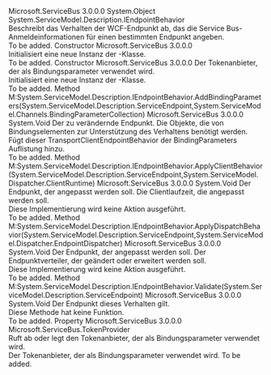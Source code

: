 <Type Name="TransportClientEndpointBehavior" FullName="Microsoft.ServiceBus.TransportClientEndpointBehavior">
  <TypeSignature Language="C#" Value="public sealed class TransportClientEndpointBehavior : System.ServiceModel.Description.IEndpointBehavior" />
  <TypeSignature Language="ILAsm" Value=".class public auto ansi sealed beforefieldinit TransportClientEndpointBehavior extends System.Object implements class System.ServiceModel.Description.IEndpointBehavior" />
  <TypeSignature Language="DocId" Value="T:Microsoft.ServiceBus.TransportClientEndpointBehavior" />
  <TypeSignature Language="VB.NET" Value="Public NotInheritable Class TransportClientEndpointBehavior&#xA;Implements IEndpointBehavior" />
  <TypeSignature Language="F#" Value="type TransportClientEndpointBehavior = class&#xA;    interface IEndpointBehavior" />
  <AssemblyInfo>
    <AssemblyName>Microsoft.ServiceBus</AssemblyName>
    <AssemblyVersion>3.0.0.0</AssemblyVersion>
  </AssemblyInfo>
  <Base>
    <BaseTypeName>System.Object</BaseTypeName>
  </Base>
  <Interfaces>
    <Interface>
      <InterfaceName>System.ServiceModel.Description.IEndpointBehavior</InterfaceName>
    </Interface>
  </Interfaces>
  <Docs>
    <summary>Beschreibt das Verhalten der WCF-Endpunkt ab, das die Service Bus-Anmeldeinformationen für einen bestimmten Endpunkt angeben.</summary>
    <remarks>To be added.</remarks>
  </Docs>
  <Members>
    <Member MemberName=".ctor">
      <MemberSignature Language="C#" Value="public TransportClientEndpointBehavior ();" />
      <MemberSignature Language="ILAsm" Value=".method public hidebysig specialname rtspecialname instance void .ctor() cil managed" />
      <MemberSignature Language="DocId" Value="M:Microsoft.ServiceBus.TransportClientEndpointBehavior.#ctor" />
      <MemberSignature Language="VB.NET" Value="Public Sub New ()" />
      <MemberType>Constructor</MemberType>
      <AssemblyInfo>
        <AssemblyName>Microsoft.ServiceBus</AssemblyName>
        <AssemblyVersion>3.0.0.0</AssemblyVersion>
      </AssemblyInfo>
      <Parameters />
      <Docs>
        <summary>Initialisiert eine neue Instanz der <see cref="T:Microsoft.ServiceBus.TransportClientEndpointBehavior" />-Klasse.</summary>
        <remarks>To be added.</remarks>
      </Docs>
    </Member>
    <Member MemberName=".ctor">
      <MemberSignature Language="C#" Value="public TransportClientEndpointBehavior (Microsoft.ServiceBus.TokenProvider tokenProvider);" />
      <MemberSignature Language="ILAsm" Value=".method public hidebysig specialname rtspecialname instance void .ctor(class Microsoft.ServiceBus.TokenProvider tokenProvider) cil managed" />
      <MemberSignature Language="DocId" Value="M:Microsoft.ServiceBus.TransportClientEndpointBehavior.#ctor(Microsoft.ServiceBus.TokenProvider)" />
      <MemberSignature Language="F#" Value="new Microsoft.ServiceBus.TransportClientEndpointBehavior : Microsoft.ServiceBus.TokenProvider -&gt; Microsoft.ServiceBus.TransportClientEndpointBehavior" Usage="new Microsoft.ServiceBus.TransportClientEndpointBehavior tokenProvider" />
      <MemberType>Constructor</MemberType>
      <AssemblyInfo>
        <AssemblyName>Microsoft.ServiceBus</AssemblyName>
        <AssemblyVersion>3.0.0.0</AssemblyVersion>
      </AssemblyInfo>
      <Parameters>
        <Parameter Name="tokenProvider" Type="Microsoft.ServiceBus.TokenProvider" />
      </Parameters>
      <Docs>
        <param name="tokenProvider">Der Tokenanbieter, der als Bindungsparameter verwendet wird.</param>
        <summary>Initialisiert eine neue Instanz der <see cref="T:Microsoft.ServiceBus.TransportClientEndpointBehavior" />-Klasse.</summary>
        <remarks>To be added.</remarks>
      </Docs>
    </Member>
    <Member MemberName="System.ServiceModel.Description.IEndpointBehavior.AddBindingParameters">
      <MemberSignature Language="C#" Value="void IEndpointBehavior.AddBindingParameters (System.ServiceModel.Description.ServiceEndpoint endpoint, System.ServiceModel.Channels.BindingParameterCollection bindingParameters);" />
      <MemberSignature Language="ILAsm" Value=".method hidebysig newslot virtual instance void System.ServiceModel.Description.IEndpointBehavior.AddBindingParameters(class System.ServiceModel.Description.ServiceEndpoint endpoint, class System.ServiceModel.Channels.BindingParameterCollection bindingParameters) cil managed" />
      <MemberSignature Language="DocId" Value="M:Microsoft.ServiceBus.TransportClientEndpointBehavior.System#ServiceModel#Description#IEndpointBehavior#AddBindingParameters(System.ServiceModel.Description.ServiceEndpoint,System.ServiceModel.Channels.BindingParameterCollection)" />
      <MemberSignature Language="VB.NET" Value="Sub AddBindingParameters (endpoint As ServiceEndpoint, bindingParameters As BindingParameterCollection) Implements IEndpointBehavior.AddBindingParameters" />
      <MemberType>Method</MemberType>
      <Implements>
        <InterfaceMember>M:System.ServiceModel.Description.IEndpointBehavior.AddBindingParameters(System.ServiceModel.Description.ServiceEndpoint,System.ServiceModel.Channels.BindingParameterCollection)</InterfaceMember>
      </Implements>
      <AssemblyInfo>
        <AssemblyName>Microsoft.ServiceBus</AssemblyName>
        <AssemblyVersion>3.0.0.0</AssemblyVersion>
      </AssemblyInfo>
      <ReturnValue>
        <ReturnType>System.Void</ReturnType>
      </ReturnValue>
      <Parameters>
        <Parameter Name="endpoint" Type="System.ServiceModel.Description.ServiceEndpoint" />
        <Parameter Name="bindingParameters" Type="System.ServiceModel.Channels.BindingParameterCollection" />
      </Parameters>
      <Docs>
        <param name="endpoint">Der zu verändernde Endpunkt.</param>
        <param name="bindingParameters">Die Objekte, die von Bindungselementen zur Unterstützung des Verhaltens benötigt werden.</param>
        <summary>
            Fügt dieser TransportClientEndpointBehavior der BindingParameters Auflistung hinzu.
            </summary>
        <remarks>To be added.</remarks>
      </Docs>
    </Member>
    <Member MemberName="System.ServiceModel.Description.IEndpointBehavior.ApplyClientBehavior">
      <MemberSignature Language="C#" Value="void IEndpointBehavior.ApplyClientBehavior (System.ServiceModel.Description.ServiceEndpoint endpoint, System.ServiceModel.Dispatcher.ClientRuntime clientRuntime);" />
      <MemberSignature Language="ILAsm" Value=".method hidebysig newslot virtual instance void System.ServiceModel.Description.IEndpointBehavior.ApplyClientBehavior(class System.ServiceModel.Description.ServiceEndpoint endpoint, class System.ServiceModel.Dispatcher.ClientRuntime clientRuntime) cil managed" />
      <MemberSignature Language="DocId" Value="M:Microsoft.ServiceBus.TransportClientEndpointBehavior.System#ServiceModel#Description#IEndpointBehavior#ApplyClientBehavior(System.ServiceModel.Description.ServiceEndpoint,System.ServiceModel.Dispatcher.ClientRuntime)" />
      <MemberType>Method</MemberType>
      <Implements>
        <InterfaceMember>M:System.ServiceModel.Description.IEndpointBehavior.ApplyClientBehavior(System.ServiceModel.Description.ServiceEndpoint,System.ServiceModel.Dispatcher.ClientRuntime)</InterfaceMember>
      </Implements>
      <AssemblyInfo>
        <AssemblyName>Microsoft.ServiceBus</AssemblyName>
        <AssemblyVersion>3.0.0.0</AssemblyVersion>
      </AssemblyInfo>
      <ReturnValue>
        <ReturnType>System.Void</ReturnType>
      </ReturnValue>
      <Parameters>
        <Parameter Name="endpoint" Type="System.ServiceModel.Description.ServiceEndpoint" />
        <Parameter Name="clientRuntime" Type="System.ServiceModel.Dispatcher.ClientRuntime" />
      </Parameters>
      <Docs>
        <param name="endpoint">Der Endpunkt, der angepasst werden soll.</param>
        <param name="clientRuntime">Die Clientlaufzeit, die angepasst werden soll.</param>
        <summary>
            Diese Implementierung wird keine Aktion ausgeführt.
            </summary>
        <remarks>To be added.</remarks>
      </Docs>
    </Member>
    <Member MemberName="System.ServiceModel.Description.IEndpointBehavior.ApplyDispatchBehavior">
      <MemberSignature Language="C#" Value="void IEndpointBehavior.ApplyDispatchBehavior (System.ServiceModel.Description.ServiceEndpoint endpoint, System.ServiceModel.Dispatcher.EndpointDispatcher endpointDispatcher);" />
      <MemberSignature Language="ILAsm" Value=".method hidebysig newslot virtual instance void System.ServiceModel.Description.IEndpointBehavior.ApplyDispatchBehavior(class System.ServiceModel.Description.ServiceEndpoint endpoint, class System.ServiceModel.Dispatcher.EndpointDispatcher endpointDispatcher) cil managed" />
      <MemberSignature Language="DocId" Value="M:Microsoft.ServiceBus.TransportClientEndpointBehavior.System#ServiceModel#Description#IEndpointBehavior#ApplyDispatchBehavior(System.ServiceModel.Description.ServiceEndpoint,System.ServiceModel.Dispatcher.EndpointDispatcher)" />
      <MemberType>Method</MemberType>
      <Implements>
        <InterfaceMember>M:System.ServiceModel.Description.IEndpointBehavior.ApplyDispatchBehavior(System.ServiceModel.Description.ServiceEndpoint,System.ServiceModel.Dispatcher.EndpointDispatcher)</InterfaceMember>
      </Implements>
      <AssemblyInfo>
        <AssemblyName>Microsoft.ServiceBus</AssemblyName>
        <AssemblyVersion>3.0.0.0</AssemblyVersion>
      </AssemblyInfo>
      <ReturnValue>
        <ReturnType>System.Void</ReturnType>
      </ReturnValue>
      <Parameters>
        <Parameter Name="endpoint" Type="System.ServiceModel.Description.ServiceEndpoint" />
        <Parameter Name="endpointDispatcher" Type="System.ServiceModel.Dispatcher.EndpointDispatcher" />
      </Parameters>
      <Docs>
        <param name="endpoint">Der Endpunkt, der angepasst werden soll.</param>
        <param name="endpointDispatcher">Der Endpunktverteiler, der geändert oder erweitert werden soll.</param>
        <summary>
            Diese Implementierung wird keine Aktion ausgeführt.
            </summary>
        <remarks>To be added.</remarks>
      </Docs>
    </Member>
    <Member MemberName="System.ServiceModel.Description.IEndpointBehavior.Validate">
      <MemberSignature Language="C#" Value="void IEndpointBehavior.Validate (System.ServiceModel.Description.ServiceEndpoint endpoint);" />
      <MemberSignature Language="ILAsm" Value=".method hidebysig newslot virtual instance void System.ServiceModel.Description.IEndpointBehavior.Validate(class System.ServiceModel.Description.ServiceEndpoint endpoint) cil managed" />
      <MemberSignature Language="DocId" Value="M:Microsoft.ServiceBus.TransportClientEndpointBehavior.System#ServiceModel#Description#IEndpointBehavior#Validate(System.ServiceModel.Description.ServiceEndpoint)" />
      <MemberSignature Language="VB.NET" Value="Sub Validate (endpoint As ServiceEndpoint) Implements IEndpointBehavior.Validate" />
      <MemberType>Method</MemberType>
      <Implements>
        <InterfaceMember>M:System.ServiceModel.Description.IEndpointBehavior.Validate(System.ServiceModel.Description.ServiceEndpoint)</InterfaceMember>
      </Implements>
      <AssemblyInfo>
        <AssemblyName>Microsoft.ServiceBus</AssemblyName>
        <AssemblyVersion>3.0.0.0</AssemblyVersion>
      </AssemblyInfo>
      <ReturnValue>
        <ReturnType>System.Void</ReturnType>
      </ReturnValue>
      <Parameters>
        <Parameter Name="endpoint" Type="System.ServiceModel.Description.ServiceEndpoint" />
      </Parameters>
      <Docs>
        <param name="endpoint">Der Endpunkt dieses Verhalten gilt.</param>
        <summary>
            Diese Methode hat keine Funktion.
            </summary>
        <remarks>To be added.</remarks>
      </Docs>
    </Member>
    <Member MemberName="TokenProvider">
      <MemberSignature Language="C#" Value="public Microsoft.ServiceBus.TokenProvider TokenProvider { get; set; }" />
      <MemberSignature Language="ILAsm" Value=".property instance class Microsoft.ServiceBus.TokenProvider TokenProvider" />
      <MemberSignature Language="DocId" Value="P:Microsoft.ServiceBus.TransportClientEndpointBehavior.TokenProvider" />
      <MemberSignature Language="VB.NET" Value="Public Property TokenProvider As TokenProvider" />
      <MemberSignature Language="F#" Value="member this.TokenProvider : Microsoft.ServiceBus.TokenProvider with get, set" Usage="Microsoft.ServiceBus.TransportClientEndpointBehavior.TokenProvider" />
      <MemberType>Property</MemberType>
      <AssemblyInfo>
        <AssemblyName>Microsoft.ServiceBus</AssemblyName>
        <AssemblyVersion>3.0.0.0</AssemblyVersion>
      </AssemblyInfo>
      <ReturnValue>
        <ReturnType>Microsoft.ServiceBus.TokenProvider</ReturnType>
      </ReturnValue>
      <Docs>
        <summary>Ruft ab oder legt den Tokenanbieter, der als Bindungsparameter verwendet wird.</summary>
        <value>Der Tokenanbieter, der als Bindungsparameter verwendet wird.</value>
        <remarks>To be added.</remarks>
      </Docs>
    </Member>
  </Members>
</Type>
